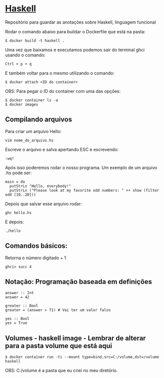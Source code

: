 # [Haskell](http://www.haskell.org/)
Repositório para guardar as anotações sobre Haskell, linguagem funcional

Rodar o comando abaixo para buildar o Dockerfile que está na pasta:
```
$ docker build -t haskell .
```

Uma vez que baixamos e executamos podemos sair do terminal ghci usando o comando:

```
Ctrl + p + q
```

E também voltar para o mesmo utilizando o comando:

```
$ docker attach <ID do container>
```

OBS: Para pegar o ID do container com uma das opções:

```
$ docker container ls -a
$ docker images
```

## Compilando arquivos

Para criar um arquivo Hello:

```
vim nome_do_arquivo.hs
```

Escreve o arquivo e salva apertando ESC e escrevendo:

```
:wq!
```

Após isso poderemos rodar o nosso programa. Um exemplo de um arquivo .hs pode ser:

```
main = do
  putStrLn "Hello, everybody!"
  putStrLn ("Please look at my favorite odd numbers: " ++ show (filter odd [10..20]))
```

Depois que salvar esse arquivo rodar:

```
ghc hello.hs
```

E depois:
```
./hello
```

## Comandos básicos:

Retorna o número digitado + 1
```
ghci> succ 4
```

## Notação: Programação baseada em definições
```
answer :: Int
answer = 42

greater :: Bool
greater = (answer > 71) # Vai ter um valor falso

yes :: Bool
yes = True
```

## Volumes - haskell image - Lembrar de alterar para a pasta volume que está aqui

```
$ docker container run -ti --mount type=bind,src=C:/volume,dst=/volume haskell
```
OBS: C:/volume é a pasta que eu criei no meu diretório.